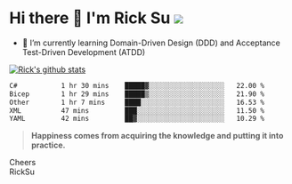 # Hi there 👋 I'm Rick Su ![](https://komarev.com/ghpvc/?username=ricksu978)
<!--
**ricksu978/ricksu978** is a ✨ _special_ ✨ repository because its `README.md` (this file) appears on your GitHub profile.

Here are some ideas to get you started:

- 🔭 I’m currently working on ...
-->
- 🌱 I’m currently learning Domain-Driven Design (DDD) and Acceptance Test-Driven Development (ATDD)
<!--
- 👯 I’m looking to collaborate on ...
- 🤔 I’m looking for help with ...
- 💬 Ask me about ...
- 📫 How to reach me: ...
- 😄 Pronouns: ...
- ⚡ Fun fact: ...
-->
[![Rick's github stats](https://github-readme-stats.vercel.app/api?username=ricksu978&theme=dark)](https://github.com/ricksu978/ricksu978)

<!--START_SECTION:waka-->

```txt
C#           1 hr 30 mins    █████▓░░░░░░░░░░░░░░░░░░░   22.00 %
Bicep        1 hr 29 mins    █████▒░░░░░░░░░░░░░░░░░░░   21.90 %
Other        1 hr 7 mins     ████░░░░░░░░░░░░░░░░░░░░░   16.53 %
XML          47 mins         ███░░░░░░░░░░░░░░░░░░░░░░   11.50 %
YAML         42 mins         ██▓░░░░░░░░░░░░░░░░░░░░░░   10.29 %
```

<!--END_SECTION:waka-->

> **Happiness comes from acquiring the knowledge and putting it into practice.**

Cheers  
RickSu 
